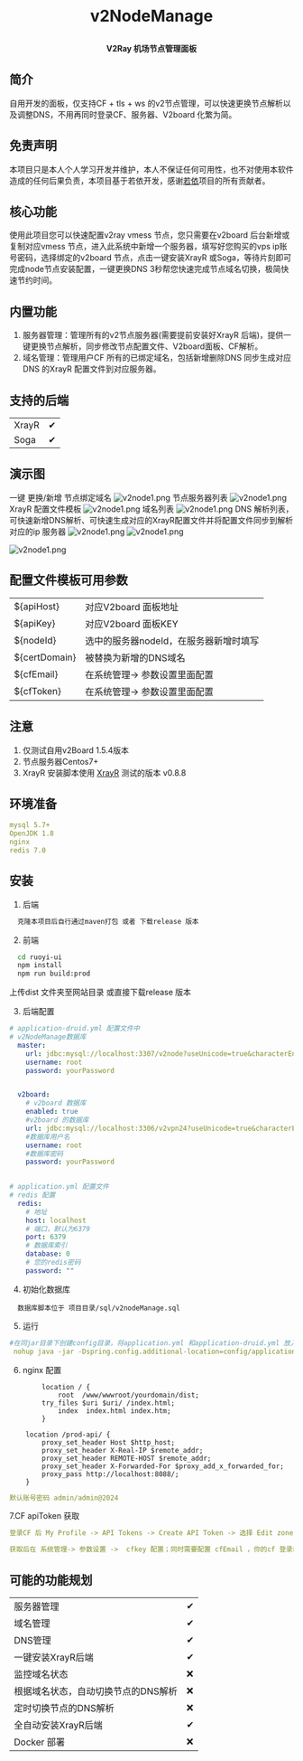 
<h1 align="center" style="margin: 30px 0 30px; font-weight: bold;">v2NodeManage</h1>
<h4 align="center">V2Ray 机场节点管理面板</h4>

## 简介

自用开发的面板，仅支持CF + tls + ws 的v2节点管理，可以快速更换节点解析以及调整DNS，不用再同时登录CF、服务器、V2board 化繁为简。

## 免责声明
本项目只是本人个人学习开发并维护，本人不保证任何可用性，也不对使用本软件造成的任何后果负责，本项目基于若依开发，感谢[若依](http://ruoyi.vip/)项目的所有贡献者。
## 核心功能
使用此项目您可以快速配置v2ray vmess 节点，您只需要在v2board 后台新增或复制对应vmess 节点，进入此系统中新增一个服务器，填写好您购买的vps ip账号密码，选择绑定的v2board 节点，点击一键安装XrayR 或Soga，等待片刻即可完成node节点安装配置，一键更换DNS 3秒帮您快速完成节点域名切换，极简快速节约时间。

## 内置功能

1.  服务器管理：管理所有的v2节点服务器(需要提前安装好XrayR 后端)，提供一键更换节点解析，同步修改节点配置文件、V2board面板、CF解析。
2.  域名管理：管理用户CF 所有的已绑定域名，包括新增删除DNS 同步生成对应DNS 的XrayR 配置文件到对应服务器。


## 支持的后端
<table>
    <tr>
        <td>XrayR</td>
        <td>✔</td>
    </tr>
    <tr>
        <td>Soga</td>
        <td>✔</td>
    </tr>
</table>

## 演示图
一键 更换/新增 节点绑定域名
![v2node1.png](doc%2Fv2node1.png)
节点服务器列表
![v2node1.png](doc%2Fv2node2.png)
XrayR 配置文件模板
![v2node1.png](doc%2Fv2node3.png)
域名列表
![v2node1.png](doc%2Fv2node7.png)
DNS 解析列表，可快速新增DNS解析、可快速生成对应的XrayR配置文件并将配置文件同步到解析对应的ip 服务器
![v2node1.png](doc%2Fv2node8.png)
![v2node1.png](doc%2Fv2node9.png)

![v2node1.png](doc%2Fv2node10.png)

## 配置文件模板可用参数

<table>
    <tr>
        <td>${apiHost}</td>
        <td>对应V2board 面板地址</td>
    </tr>
    <tr>
        <td>${apiKey}</td>
        <td>对应V2board 面板KEY</td>
    </tr>
    <tr>
        <td>${nodeId}</td>
        <td>选中的服务器nodeId，在服务器新增时填写</td>
    </tr>
    <tr>
        <td>${certDomain}</td>
        <td>被替换为新增的DNS域名</td>
    </tr>
    <tr>
        <td>${cfEmail}</td>
        <td>在系统管理-> 参数设置里面配置</td>
    </tr>
    <tr>
        <td>${cfToken}</td>
        <td>在系统管理-> 参数设置里面配置</td>
    </tr>

</table>

## 注意

1.  仅测试自用v2Board 1.5.4版本
2.  节点服务器Centos7+
3.  XrayR 安装脚本使用  [XrayR](https://github.com/XrayR-project/XrayR) 测试的版本 v0.8.8

## 环境准备
```yaml
mysql 5.7+
OpenJDK 1.8
nginx
redis 7.0
```


## 安装

1.  后端
 ```bash
   克隆本项目后自行通过maven打包 或者 下载release 版本
```
2.  前端
```bash
  cd ruoyi-ui
  npm install
  npm run build:prod
```
上传dist 文件夹至网站目录 或直接下载release 版本

3. 后端配置

```yaml
# application-druid.yml 配置文件中
# v2NodeManage数据库
  master:
    url: jdbc:mysql://localhost:3307/v2node?useUnicode=true&characterEncoding=utf8&zeroDateTimeBehavior=convertToNull&useSSL=true&serverTimezone=GMT%2B8
    username: root
    password: yourPassword


  v2board:
    # v2board 数据库
    enabled: true
    #v2board 的数据库
    url: jdbc:mysql://localhost:3306/v2vpn24?useUnicode=true&characterEncoding=utf8&zeroDateTimeBehavior=convertToNull&useSSL=true&serverTimezone=GMT%2B8
    #数据库用户名
    username: root
    #数据库密码
    password: yourPassword
    

```

```yaml
# application.yml 配置文件
# redis 配置
  redis:
    # 地址
    host: localhost
    # 端口，默认为6379
    port: 6379
    # 数据库索引
    database: 0
    # 您的redis密码
    password: ""

```
4. 初始化数据库
```angular2html
  数据库脚本位于 项目目录/sql/v2nodeManage.sql
```
5. 运行
```yaml
#在同jar目录下创建config目录，将application.yml 和application-druid.yml 放入其中，并修改对应的配置项
 nohup java -jar -Dspring.config.additional-location=config/application.yml  v2NodeManage.jar >> z.log 2>&1 &

```

6. nginx 配置
```nginx
        location / {
            root  /www/wwwroot/yourdomain/dist;
		try_files $uri $uri/ /index.html;
            index  index.html index.htm;
        }
		
	location /prod-api/ {
		proxy_set_header Host $http_host;
		proxy_set_header X-Real-IP $remote_addr;
		proxy_set_header REMOTE-HOST $remote_addr;
		proxy_set_header X-Forwarded-For $proxy_add_x_forwarded_for;
		proxy_pass http://localhost:8088/;
	}
```
```yaml
默认账号密码 admin/admin@2024
```
7.CF apiToken 获取

```yaml
登录CF 后 My Profile -> API Tokens -> Create API Token -> 选择 Edit zone DNS 项 ->Zone Resources 项下 选择 Include All zones -> createToken 完成

获取后在 系统管理-> 参数设置 ->  cfkey 配置；同时需要配置 cfEmail ，你的cf 登录邮箱

```



## 可能的功能规划

<table>
    <tr>
        <td>服务器管理</td>
        <td>✔</td>
    </tr>
    <tr>
        <td>域名管理</td>
        <td>✔</td>
    </tr>
    <tr>
        <td>DNS管理</td>
        <td>✔</td>
    </tr>
    <tr>
        <td>一键安装XrayR后端</td>
        <td>✔</td>
    </tr>
    <tr>
        <td>监控域名状态</td>
        <td>❌</td>
    </tr>
    <tr>
        <td>根据域名状态，自动切换节点的DNS解析</td>
        <td>❌</td>
    </tr>
    <tr>
        <td>定时切换节点的DNS解析</td>
        <td>❌</td>
    </tr>
    <tr>
        <td>全自动安装XrayR后端</td>
        <td>✔</td>
    </tr>
    <tr>
        <td>Docker 部署</td>
        <td>❌</td>
    </tr>


</table>
